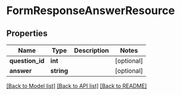# FormResponseAnswerResource

## Properties
Name | Type | Description | Notes
------------ | ------------- | ------------- | -------------
**question_id** | **int** |  | [optional] 
**answer** | **string** |  | [optional] 

[[Back to Model list]](../README.md#documentation-for-models) [[Back to API list]](../README.md#documentation-for-api-endpoints) [[Back to README]](../README.md)


